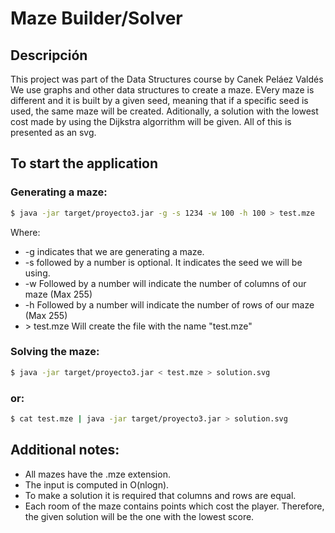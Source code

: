 # Maze Builder/Solver

## Descripción
This project was part of the Data Structures course by Canek Peláez Valdés
We use graphs and other data structures to create a maze. EVery maze is different and it is built by a given seed, meaning that if a specific seed is used, the same maze will be created. Aditionally, a solution with the lowest cost made by using the Dijkstra algorrithm will be given. All of this is presented as an svg.

## To start the application

### Generating a maze:
```bash
$ java -jar target/proyecto3.jar -g -s 1234 -w 100 -h 100 > test.mze
```
Where:
+ -g indicates that we are generating a maze.
+ -s followed by a number is optional. It indicates the seed we will be using.
+ -w Followed by a number will indicate the number of columns of our maze (Max 255)
+ -h Followed by a number will indicate the number of rows of our maze (Max 255)
+ \> test.mze Will create the file with the name "test.mze"

### Solving the maze:
```bash
$ java -jar target/proyecto3.jar < test.mze > solution.svg
```
### or:
```bash
$ cat test.mze | java -jar target/proyecto3.jar > solution.svg
```
## Additional notes:
- All mazes have the .mze extension.
- The input is computed in O(nlogn).
- To make a solution it is required that columns and rows are equal.
- Each room of the maze contains points which cost the player. Therefore, the given solution will be the one with the lowest score.
